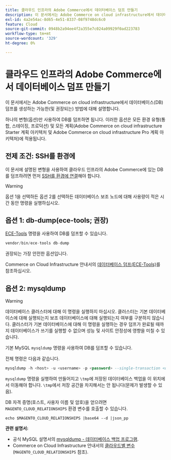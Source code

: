 ```yaml
---
title: 클라우드 인프라의 Adobe Commerce에서 데이터베이스 덤프 만들기
description: 이 문서에서는 Adobe Commerce on cloud infrastructure에서 데이터베이스(DB) 덤프를 생성하는 가능한(및 권장되는) 방법에 대해 설명합니다.
exl-id: 4a2e54ac-8d65-4e51-8337-08f9748dc6c0
feature: Cloud
source-git-commit: 0948b2a94ee4f2a355e7c024a09929f0ad223783
workflow-type: tm+mt
source-wordcount: '329'
ht-degree: 0%

---
```


# 클라우드 인프라의 Adobe Commerce에서 데이터베이스 덤프 만들기

이 문서에서는 Adobe Commerce on cloud infrastructure에서 데이터베이스(DB) 덤프를 생성하는 가능한(및 권장되는) 방법에 대해 설명합니다.

하나의 변형(옵션)만 사용하여 DB를 덤프하면 됩니다. 이러한 옵션은 모든 환경 유형(통합, 스테이징, 프로덕션) 및 모든 계획(Adobe Commerce on cloud infrastructure Starter 계획 아키텍처 및 Adobe Commerce on cloud infrastructure Pro 계획 아키텍처)에 적용됩니다.

## 전제 조건: SSH를 환경에

이 문서에 설명된 변형을 사용하여 클라우드 인프라의 Adobe Commerce에 있는 DB를 덤프하려면 먼저 [SSH를 환경에 연결](https://experienceleague.adobe.com/docs/commerce-cloud-service/user-guide/develop/secure-connections.html)해야 합니다.

>[!WARNING]
>
>옵션 1을 선택하든 옵션 2를 선택하든 데이터베이스 보조 노드에 대해 사용량이 적은 시간 동안 명령을 실행하십시오.

## 옵션 1: db-dump(**ece-tools; 권장**)

[ECE-Tools](https://experienceleague.adobe.com/docs/commerce-cloud-service/user-guide/dev-tools/ece-tools/update-package.html) 명령을 사용하여 DB를 덤프할 수 있습니다.

```php
vendor/bin/ece-tools db-dump
```

권장되는 가장 안전한 옵션입니다.

Commerce on Cloud Infrastructure 안내서의 [데이터베이스 덤프(ECE-Tools)](https://experienceleague.adobe.com/docs/commerce-cloud-service/user-guide/develop/storage/database-dump.html)를 참조하십시오.

## 옵션 2: mysqldump

>[!WARNING]
>
>데이터베이스 클러스터에 대해 이 명령을 실행하지 마십시오. 클러스터는 기본 데이터베이스에 대해 실행되는지 보조 데이터베이스에 대해 실행되는지 여부를 구분하지 않습니다. 클러스터가 기본 데이터베이스에 대해 이 명령을 실행하는 경우 덤프가 완료될 때까지 데이터베이스가 쓰기를 실행할 수 없으며 성능 및 사이트 안정성에 영향을 미칠 수 있습니다.

기본 MySQL `mysqldump` 명령을 사용하여 DB를 덤프할 수 있습니다.

전체 명령은 다음과 같습니다.

```sql
mysqldump -h <host> -u <username> -p <password> --single-transaction <db_name> | gzip > /tmp/<dump_name>.sql.gz
```

`mysqldump` 명령을 실행하여 만들어지고 `\tmp`에 저장된 데이터베이스 백업을 이 위치에서 이동해야 합니다. `\tmp`에서 저장 공간을 차지해서는 안 됩니다(문제가 발생할 수 있음).

DB 자격 증명(호스트, 사용자 이름 및 암호)을 얻으려면 `MAGENTO_CLOUD_RELATIONSHIPS` 환경 변수를 호출할 수 있습니다.

```
echo $MAGENTO_CLOUD_RELATIONSHIPS |base64 --d |json_pp
```

**관련 설명서:**

* 공식 MySQL 설명서의 [mysqldump - 데이터베이스 백업 프로그램](https://dev.mysql.com/doc/refman/8.0/en/mysqldump.html).
* Commerce on Cloud Infrastructure 안내서의 [클라우드별 변수](https://experienceleague.adobe.com/docs/commerce-cloud-service/user-guide/configure/env/stage/variables-cloud.html)(`MAGENTO_CLOUD_RELATIONSHIPS` 참조).
